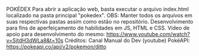 POKÉDEX
Para abrir a aplicação web, basta executar o arquivo index.html localizado na pasta principal "pokedex".
OBS: Manter todos os arquivos em suas respectivas pastas assim como estão no repositório.
Desenvolvimento para fins de aperfeiçamento de habilidades em JS, HTML e CSS.
Vídeo de apoio para desenvolvimento do mesmo: https://www.youtube.com/watch?v=SjtdH3dWLa8&t=10s
Créditos: Canal Manual do Dev (youtube)
PokéAPI: https://pokeapi.co/api/v2/pokemon/ditto
